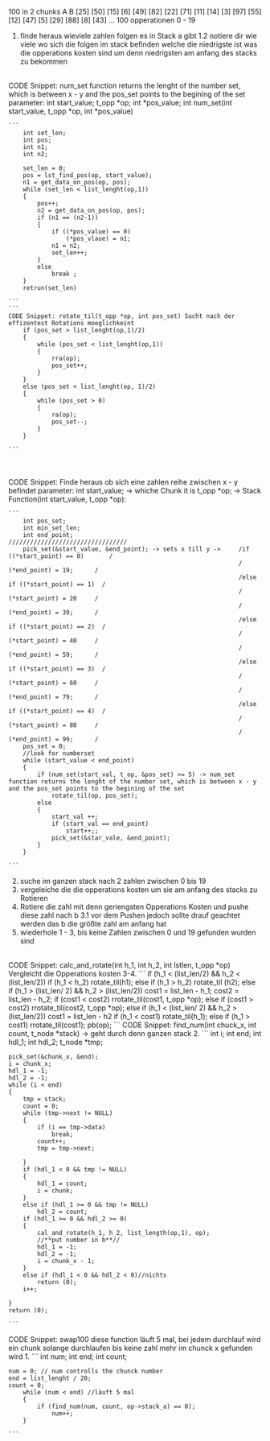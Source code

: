 
100 in 2 chunks
A		B
[25]	[50]
[15]	[6]
[49]	[82]
[22]	[71]
[11]	[14]
[3]		[97]
[55]	[12]
[47]	[5]
[29]	[88]
[8]		[43]
... 100 opperationen
0 - 19
1. finde heraus wieviele zahlen folgen es in Stack a gibt
	1.2 notiere dir wie viele
		wo sich die folgen im stack befinden
		welche die niedrigste ist
		was die opperations kosten sind um denn niedrigsten am anfang des stacks zu bekommen
<br>
CODE Snippet: num_set function returns the lenght of the number set, which is between x - y and the pos_set points to the begining of the set
	parameter:
		int start_value;
		t_opp *op;
		int	*pos_value;
	int num_set(int start_value, t_opp *op, int *pos_value)

	```
		int set_len;
		int pos;
		int n1;
		int n2;

		set_len = 0;
		pos = lst_find_pos(op, start_value);
		n1 = get_data_on_pos(op, pos);
		while (set_len < list_lenght(op,1))
		{
			pos++;
			n2 = get_data_on_pos(op, pos);
			if (n1 == (n2-1))
			{
				if ((*pos_value) == 0)
					(*pos_vlaue) = n1;
				n1 = n2;
				set_len++;
			}
			else
				break ;
		}
		retrun(set_len)

	```
	```
	CODE Snippet: rotate_til(t_opp *op, int pos_set) Sucht nach der effizentest Rotations moeglichkeint
		if (pos_set > list_lenght(op,1)/2)
		{
			while (pos_set < list_lenght(op,1))
			{
				rra(op);
				pos_set++;
			}
		}
		else (pos_set < list_lenght(op, 1)/2)
		{
			while (pos_set > 0)
			{
				ra(op);
				pos_set--;
			}
		}

	```
</br>

<br>
CODE Snippet: Finde heraus ob sich eine zahlen reihe  zwischen x - y befindet
	parameter:
		int start_value; -> whiche Chunk it is
		t_opp *op; -> Stack
	Function(int start_value, t_opp *op):

	```
		int	pos_set;
		int	min_set_len;
		int	end_point;												/////////////////////////////////
		pick_set(&start_value, &end_point); -> sets x till y ->		/if ((*start_point) == 0)		/
																	/		(*end_point) = 19;		/
																	/else if ((*start_point) == 1) 	/
																	/		(*start_point) = 20		/
																	/		(*end_point) = 39;		/
																	/else if ((*start_point) == 2)	/
																	/		(*start_point) = 40		/
																	/		(*end_point) = 59;		/
																	/else if ((*start_point) == 3)	/
																	/		(*start_point) = 60		/
																	/		(*end_point) = 79;		/
																	/else if ((*start_point) == 4)	/
																	/		(*start_point) = 80		/
																	/		(*end_point) = 99;		/
		pos_set = 0;
		//look for numberset
		while (start_value < end_point)
		{
			if (num_set(start_val, t_op, &pos_set) >= 5) -> num_set function returns the lenght of the number set, which is between x - y and the pos_set points to the begining of the set
				rotate_til(op, pos_set);
			else
			{
				start_val ++;
				if (start_val == end_point)
					start++;;
				pick_set(&star_vale, &end_point);
			}
		}

	```



2. suche im ganzen stack nach 2 zahlen zwischen 0 bis 19
3. vergeleiche die die opperations kosten um sie am anfang des stacks
   zu Rotieren
4. Rotiere die zahl mit denn geriengsten Opperations Kosten
	und pushe diese zahl nach b
	3.1 vor dem Pushen jedoch sollte drauf geachtet werden das b die größte
	zahl am anfang hat
5. wiederhole 1 - 3, bis keine Zahlen zwischen 0 und 19 gefunden wurden sind

<br>
CODE Snippet: calc_and_rotate(int h_1, int h_2, int lstlen, t_opp *op) Vergleicht die Opperations kosten
	3-4.
	```
	if (h_1 < (list_len/2) && h_2 < (list_len/2))
   		if (h_1 < h_2)
		   	rotate_til(h1);
		else if (h_1 > h_2)
			rotate_til (h2);
	else if (h_1 > (list_len/ 2) && h_2 > (list_len/2))
		cost1 = list_len - h_1;
		cost2 = list_len - h_2;
		if (cost1 < cost2)
			rrotate_til(cost1, t_opp *op);
		else if (cost1 > cost2)
			rrotate_til(cost2, t_opp *op);
	else if (h_1 < (list_len/ 2) && h_2 > (list_len/2))
		cost1 = list_len - h2
		if (h_1 < cost1)
			rotate_til(h_1);
		else if (h_1 > cost1)
			rrotate_til(cost1);
	pb(op);
	```
CODE Snippet: find_num(int chuck_x, int count, t_node *stack) -> geht durch denn ganzen stack
	2.
	```
	int i;
	int	end;
	int hdl_1;
	int hdl_2;
	t_node *tmp;

	pick_set(&chunk_x, &end);
	i = chunk_x;
	hdl_1 = -1;
	hdl_2 = -1;
	while (i < end)
	{
		tmp = stack;
		count = 0;
		while (tmp->next != NULL)
		{
			if (i == tmp->data)
				break;
			count++;
			tmp = tmp->next;

		}
		if (hdl_1 < 0 && tmp != NULL)
		{
			hdl_1 = count;
			i = chunk;
		}
		else if (hdl_1 >= 0 && tmp != NULL)
			hdl_2 = count;
		if (hdl_1 >= 0 && hdl_2 >= 0)
		{
			cal_and_rotate(h_1, h_2, list_length(op,1), op);
			//**put number in b**//
			hdl_1 = -1;
			hdl_2 = -1;
			i = chunk_x - 1;
		}
		else if (hdl_1 < 0 && hdl_2 < 0)//nichts
			return (0);
		i++;

	}
	return (0);

	```



CODE Snippet: swap100
diese function läuft 5 mal, bei jedem durchlauf
wird ein chunk solange durchlaufen bis keine zahl mehr im chunck x gefunden wird
	1.
	```
	int num;
	int	end;
	int count;

	num = 0; // num controlls the chunck number
	end = list_lenght / 20;
	count = 0;
		while (num < end) //läuft 5 mal
		{
			if (find_num(num, count, op->stack_a) == 0);
				num++;
		}

	```